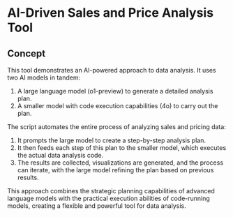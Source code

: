 # AI-Driven Sales and Price Analysis Tool

## Concept

This tool demonstrates an AI-powered approach to data analysis. It uses two AI models in tandem:

1. A large language model (o1-preview) to generate a detailed analysis plan.
2. A smaller model with code execution capabilities (4o) to carry out the plan.

The script automates the entire process of analyzing sales and pricing data:

1. It prompts the large model to create a step-by-step analysis plan.
2. It then feeds each step of this plan to the smaller model, which executes the actual data analysis code.
3. The results are collected, visualizations are generated, and the process can iterate, with the large model refining the plan based on previous results.

This approach combines the strategic planning capabilities of advanced language models with the practical execution abilities of code-running models, creating a flexible and powerful tool for data analysis.